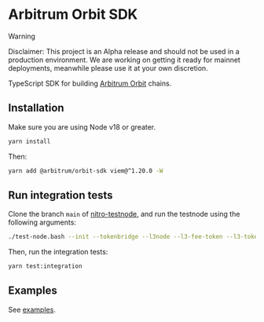 # Arbitrum Orbit SDK

> [!WARNING]
> Disclaimer: This project is an Alpha release and should not be used in a production environment. We are working on getting it ready for mainnet deployments, meanwhile please use it at your own discretion.

TypeScript SDK for building [Arbitrum Orbit](https://arbitrum.io/orbit) chains.

## Installation

Make sure you are using Node v18 or greater.


```bash
yarn install
```

Then:

```bash
yarn add @arbitrum/orbit-sdk viem@^1.20.0 -W
```

## Run integration tests

Clone the branch `main` of [nitro-testnode](https://github.com/OffchainLabs/nitro-testnode), and run the testnode using the following arguments:

```bash
./test-node.bash --init --tokenbridge --l3node --l3-fee-token --l3-token-bridge
```

Then, run the integration tests:

```bash
yarn test:integration
```

## Examples

See [examples](./examples).
